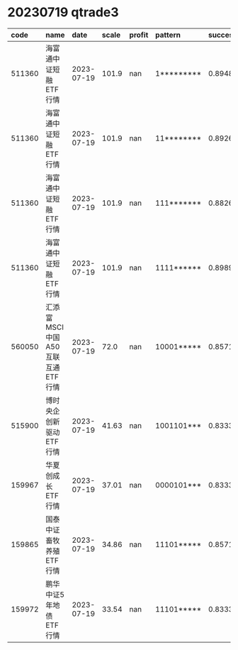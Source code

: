 
# 20230719 qtrade3
 | code | name | date | scale | profit | pattern | success_rate | success_cnt | fund_cnt | 
 | :----- | :----- | :----- | :----- | :----- | :----- | :----- | :----- | :----- | 
 | 511360 | 海富通中证短融ETF行情 | 2023-07-19 | 101.9 | nan | 1********* | 0.8948374760994264 | 468 | 523 | 
 | 511360 | 海富通中证短融ETF行情 | 2023-07-19 | 101.9 | nan | 11******** | 0.8926014319809069 | 374 | 419 | 
 | 511360 | 海富通中证短融ETF行情 | 2023-07-19 | 101.9 | nan | 111******* | 0.8826979472140762 | 301 | 341 | 
 | 511360 | 海富通中证短融ETF行情 | 2023-07-19 | 101.9 | nan | 1111****** | 0.8989169675090253 | 249 | 277 | 
 | 560050 | 汇添富MSCI中国A50互联互通ETF行情 | 2023-07-19 | 72.0 | nan | 10001***** | 0.8571428571428571 | 12 | 14 | 
 | 515900 | 博时央企创新驱动ETF行情 | 2023-07-19 | 41.63 | nan | 1001101*** | 0.8333333333333334 | 10 | 12 | 
 | 159967 | 华夏创成长ETF行情 | 2023-07-19 | 37.01 | nan | 0000101*** | 0.8333333333333334 | 10 | 12 | 
 | 159865 | 国泰中证畜牧养殖ETF行情 | 2023-07-19 | 34.86 | nan | 11101***** | 0.8571428571428571 | 12 | 14 | 
 | 159972 | 鹏华中证5年地债ETF行情 | 2023-07-19 | 33.54 | nan | 11101***** | 0.8333333333333334 | 30 | 36 | 
